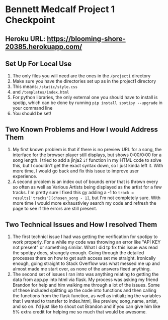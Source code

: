 # Bennett Medcalf Project 1 Checkpoint

## Heroku URL: https://blooming-shore-20385.herokuapp.com/

## Set Up For Local Use
1. The only files you will need are the ones in the `/project1` directory
2. Make sure you have the directories set up as in the project1 directory
3. This means: `/static/style.css`
4. and `/templates/index.html`
5. For python libraries, the only external one you should have to install is spotip, which can be done by running `pip install spotipy --upgrade` in your command line
6. You should be set!

## Two Known Problems and How I would Address Them
1. My first known problem is that if there is no preview URL for a song, the interface for the browser player still displays, but shows 0:00/0:00 for a song length. I tried to add a jinja2 `if` function in my HTML code to solve this, but I coouldn't get the exact syntax down, so I just kinda left it. With more time, I would go back and fix this issue to improve user experience.
2. A second problem is an index out of bounds error that is thrown every so often as well as Various Artists being displayed as the artist for a few tracks. I'm pretty sure I fixed this gy adding a -1 to `track = results['tracks'][chosen_song - 1]`, but I'm not completely sure. With more time I would more exhaustivley search my code and refresh the page to see if the errors are still present.

## Two Technical Issues and How I resolved Them
1. The first technicl issue I had was getting the verification for spotipy to work properly. For a while my code was throwing an error like "API KEY not present" or something similar. What I did tp fix this issue was read the spotipy docs, strangely enough. Going through the detailed processes there on how to get auth access set me straight. Ironically enough, going straight to Stack Overflow was what messed me up and almost made me start over, as none of the answers fixed anything.
2. The second set of issues I ran into was anything relating to getting the data from app.py into html via flask. My process was asking my friend Brandon for help and him walking me through a lot of the issues. Some of these included splitting up the code into functions and then calling the functions from the flask function, as well as initializing the variables that I wanted to transfer to index.html, like preview, song_name, artist, and so on. I'd just like to shout out Brandon and if you can give him like 5% extra credit for helping me so much that would be awesome.